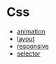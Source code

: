 # Css

- [animation](./animation/index.md)
- [layout](./layout/index.md)
- [responsive](./responsive/index.md)
- [selector](./selector/index.md)

